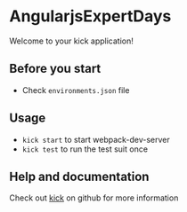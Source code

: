 # AngularjsExpertDays

Welcome to your kick application!


## Before you start

* Check ```environments.json``` file


## Usage

* ```kick start``` to start webpack-dev-server
* ```kick test``` to run the test suit once


## Help and documentation

Check out [kick](http://github.com/500tech/angular-kick) on github for more information
